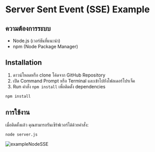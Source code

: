 # Server Sent Event (SSE) Example

## ความต้องการระบบ

- Node.js (เวอร์ชันที่แนะนำ)
- npm (Node Package Manager) 

## Installation

1. ดาวน์โหลดหรือ clone โค้ดจาก GitHub Repository
2. เปิด Command Prompt หรือ Terminal และเข้าไปยังโฟลเดอร์โปรเจ็ค
3. Run คำสั่ง `npm install` เพื่อติดตั้ง dependencies

```bash
npm install
```

## การใช้งาน

เมื่อติดตั้งแล้ว คุณสามารถรันเซิร์ฟเวอร์ได้ด้วยคำสั่ง:

```bash
node server.js
```

![exampleNodeSSE](https://github.com/worawut-dev/nodeSSE/assets/64031286/97e09c0c-142a-4269-b775-837ac8169e54)

